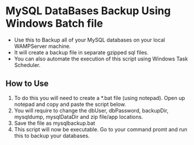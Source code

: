 # MySQL DataBases Backup Using Windows Batch file
* Use this to Backup all of your MySQL databases on your local WAMPServer machine.
* It will create a backup file in separate gzipped sql files.
* You can also automate the execution of this script using Windows Task Scheduler.

## How to Use
1. To do this you will need to create a *.bat file (using notepad). Open up notepad and copy and paste the script below.
2. You will require to change the dbUser, dbPassword, backupDir, mysqldump, mysqlDataDir and zip file/app locations.
3. Save the file as mysqlbackup.bat
4. This script will now be executable. Go to your command promt and run this to backup your databases.
